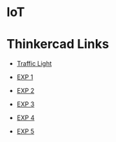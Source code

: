 
# IoT

# Thinkercad Links

- [Traffic 
Light](https://www.tinkercad.com/things/lQL3QABvq5C-amazing-tumelo-inari/editel?sharecode=dl5FwexEvxvDSESmrRW4Q3MdvZB_ZLekqD0V1Z4d0M4)

- [EXP 1 
](https://www.tinkercad.com/things/3n80UVg61YA-mighty-krunk/editel?sharecode=9WkJo_s8vRqxblPjJzfWBsyqWt2OQcV8EADpZ94nLlQ ) 

- [EXP 2 
](https://www.tinkercad.com/things/5C56hq2eWuY-daring-inari-esboo/editel?sharecode=fEAf9V1PEk_TkG8ci6alR5mPCOhM5qrqDFY2Nd0lrtc ) 

- [EXP 3 
](https://www.tinkercad.com/things/cxaLSszpbZh-daring-gaaris/editel?sharecode=9yxPaPIuOiD-ptTRhnkUUwzihaSYN1NmVW39bfMWYvY ) 

- [EXP 4 ]( 
https://www.tinkercad.com/things/0SWe1wmsMGf-exquisite-fyyran/editel?sharecode=93xHjN6rxTKq0Zevbe6Z2TRu0wKd_eQydzgzE3HBhPw ) 

- [EXP 5 ](https://www.tinkercad.com/things/eBYuRmKIRN4-brave-habbi-tumelo/editel?sharecode=Wm1uEOxKc4q_9DzhQGEQap1X9giXR8x3ieLUD-ixsZw) 
